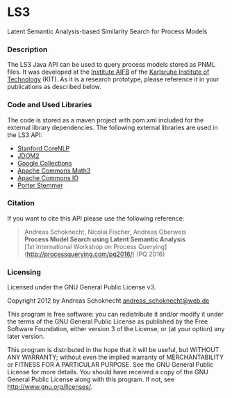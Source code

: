 # LS3
Latent Semantic Analysis-based Similarity Search for Process Models

### Description
The LS3 Java API can be used to query process models stored as PNML files. It was developed at the [Institute AIFB](http://www.aifb.kit.edu/web/Hauptseite/en) of the [Karlsruhe Institute of Technology](http://www.kit.edu/english/index.php) (KIT). As it is a research prototype, please reference it in your publications as described below.

### Code and Used Libraries
The code is stored as a maven project with pom.xml included for the external library dependencies. The following external libraries are used in the LS3 API:

* [Stanford CoreNLP](http://stanfordnlp.github.io/CoreNLP/)
* [JDOM2](http://www.jdom.org/)
* [Google Collections](https://mvnrepository.com/artifact/com.google.collections/google-collections/1.0)
* [Apache Commons Math3](http://commons.apache.org/proper/commons-math/)
* [Apache Commons IO](https://commons.apache.org/proper/commons-io/)
* [Porter Stemmer](https://mvnrepository.com/artifact/gov.sandia.foundry/porter-stemmer)

### Citation
If you want to cite this API please use the following reference:

> Andreas Schoknecht, Nicolai Fischer, Andreas Oberweis<br/>
> **Process Model Search using Latent Semantic Analysis**<br/>
> [1st International Workshop on Process Querying] (http://processquerying.com/pq2016/) (PQ 2016)

### Licensing
Licensed under the GNU General Public License v3.

Copyright 2012 by Andreas Schoknecht <andreas_schoknecht@web.de>

This program is free software: you can redistribute it and/or modify it under the terms of the GNU General Public License as published by the Free Software Foundation, either version 3 of the License, or (at your option) any later version.

This program is distributed in the hope that it will be useful, but WITHOUT ANY WARRANTY; without even the implied warranty of MERCHANTABILITY or FITNESS FOR A PARTICULAR PURPOSE.  See the GNU General Public License for more details. You should have received a copy of the GNU General Public License along with this program.  If not, see <http://www.gnu.org/licenses/>.
